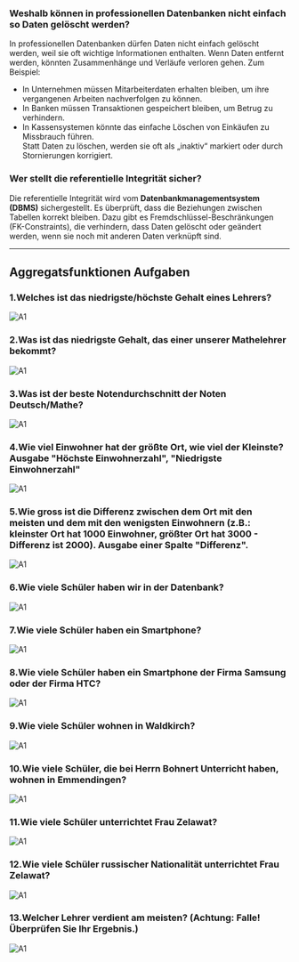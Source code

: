 
### Weshalb können in professionellen Datenbanken nicht einfach so Daten gelöscht werden? 
In professionellen Datenbanken dürfen Daten nicht einfach gelöscht werden, weil sie oft wichtige Informationen enthalten. Wenn Daten entfernt werden, könnten Zusammenhänge und Verläufe verloren gehen. Zum Beispiel:  
- In Unternehmen müssen Mitarbeiterdaten erhalten bleiben, um ihre vergangenen Arbeiten nachverfolgen zu können.  
- In Banken müssen Transaktionen gespeichert bleiben, um Betrug zu verhindern.  
- In Kassensystemen könnte das einfache Löschen von Einkäufen zu Missbrauch führen.  
Statt Daten zu löschen, werden sie oft als „inaktiv“ markiert oder durch Stornierungen korrigiert.  

### Wer stellt die referentielle Integrität sicher? 
Die referentielle Integrität wird vom **Datenbankmanagementsystem (DBMS)** sichergestellt. Es überprüft, dass die Beziehungen zwischen Tabellen korrekt bleiben. Dazu gibt es Fremdschlüssel-Beschränkungen (FK-Constraints), die verhindern, dass Daten gelöscht oder geändert werden, wenn sie noch mit anderen Daten verknüpft sind.

---
## Aggregatsfunktionen Aufgaben
### 1.Welches ist das niedrigste/höchste Gehalt eines Lehrers?

![A1](/integrität_pic/integ1.jpg)

### 2.Was ist das niedrigste Gehalt, das einer unserer Mathelehrer bekommt?

![A1](/integrität_pic/integ2.jpg)

### 3.Was ist der beste Notendurchschnitt der Noten Deutsch/Mathe?

![A1](/integrität_pic/integ3.jpg)

### 4.Wie viel Einwohner hat der größte Ort, wie viel der Kleinste? Ausgabe "Höchste Einwohnerzahl", "Niedrigste Einwohnerzahl"

![A1](/integrität_pic/integ4.jpg)

### 5.Wie gross ist die Differenz zwischen dem Ort mit den meisten und dem mit den wenigsten Einwohnern (z.B.: kleinster Ort hat 1000 Einwohner, größter Ort hat 3000 - Differenz ist 2000). Ausgabe einer Spalte "Differenz".

![A1](/integrität_pic/integ5.jpg)

### 6.Wie viele Schüler haben wir in der Datenbank?

![A1](/integrität_pic/integ6.jpg)

### 7.Wie viele Schüler haben ein Smartphone?

![A1](/integrität_pic/integ7.jpg)

### 8.Wie viele Schüler haben ein Smartphone der Firma Samsung oder der Firma HTC?

![A1](/integrität_pic/integ8.jpg)

### 9.Wie viele Schüler wohnen in Waldkirch?

![A1](/integrität_pic/integ9.jpg)

### 10.Wie viele Schüler, die bei Herrn Bohnert Unterricht haben, wohnen in Emmendingen?

![A1](/integrität_pic/integ10.jpg)

### 11.Wie viele Schüler unterrichtet Frau Zelawat?

![A1](/integrität_pic/integ11.jpg)

### 12.Wie viele Schüler russischer Nationalität unterrichtet Frau Zelawat?

![A1](/integrität_pic/integ12.jpg)

### 13.Welcher Lehrer verdient am meisten? (Achtung: Falle! Überprüfen Sie Ihr Ergebnis.)

![A1](/integrität_pic/integ13.jpg)

